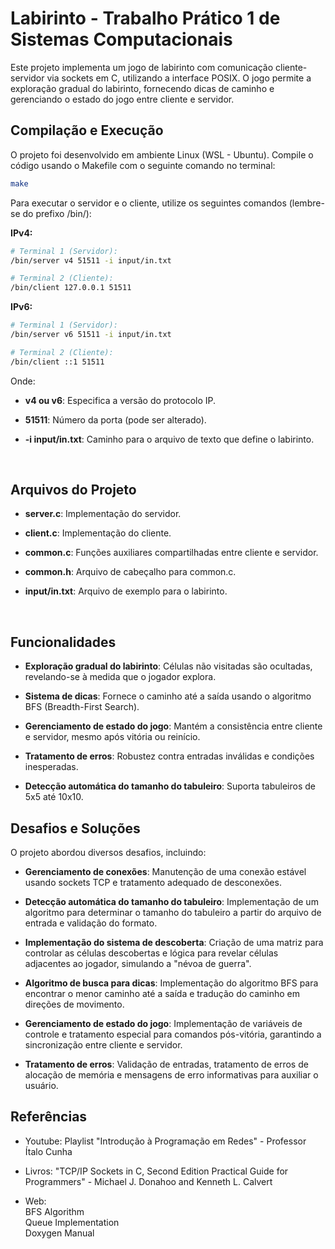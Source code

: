 # Labirinto - Trabalho Prático 1 de Sistemas Computacionais

Este projeto implementa um jogo de labirinto com comunicação cliente-servidor via sockets em C, utilizando a interface POSIX. O jogo permite a exploração gradual do labirinto, fornecendo dicas de caminho e gerenciando o estado do jogo entre cliente e servidor.

## Compilação e Execução

O projeto foi desenvolvido em ambiente Linux (WSL - Ubuntu).  Compile o código usando o Makefile com o seguinte comando no terminal:

```bash
make
```
Para executar o servidor e o cliente, utilize os seguintes comandos (lembre-se do prefixo /bin/):

**IPv4:**
```bash
# Terminal 1 (Servidor):
/bin/server v4 51511 -i input/in.txt

# Terminal 2 (Cliente):
/bin/client 127.0.0.1 51511
```
**IPv6:**
```bash
# Terminal 1 (Servidor):
/bin/server v6 51511 -i input/in.txt

# Terminal 2 (Cliente):
/bin/client ::1 51511
```
Onde:

* **v4 ou v6**: Especifica a versão do protocolo IP. </br>

* **51511**: Número da porta (pode ser alterado).</br>

* **-i input/in.txt**: Caminho para o arquivo de texto que define o labirinto.</br>

</br>

## Arquivos do Projeto</br>

* **server.c**: Implementação do servidor.</br>

* **client.c**: Implementação do cliente.</br>

* **common.c**: Funções auxiliares compartilhadas entre cliente e servidor.</br>

* **common.h**: Arquivo de cabeçalho para common.c.</br>

* **input/in.txt**: Arquivo de exemplo para o labirinto.</br>

</br>

## Funcionalidades</br>

* **Exploração gradual do labirinto**: Células não visitadas são ocultadas, revelando-se à medida que o jogador explora.</br>

* **Sistema de dicas**: Fornece o caminho até a saída usando o algoritmo BFS (Breadth-First Search).</br>

* **Gerenciamento de estado do jogo**: Mantém a consistência entre cliente e servidor, mesmo após vitória ou reinício.</br>

* **Tratamento de erros**: Robustez contra entradas inválidas e condições inesperadas.</br>

* **Detecção automática do tamanho do tabuleiro**: Suporta tabuleiros de 5x5 até 10x10.</br>

## Desafios e Soluções</br>

O projeto abordou diversos desafios, incluindo:</br>

* **Gerenciamento de conexões**: Manutenção de uma conexão estável usando sockets TCP e tratamento adequado de desconexões.</br>

* **Detecção automática do tamanho do tabuleiro**: Implementação de um algoritmo para determinar o tamanho do tabuleiro a partir do arquivo de entrada e validação do formato.</br>

* **Implementação do sistema de descoberta**: Criação de uma matriz para controlar as células descobertas e lógica para revelar células adjacentes ao jogador, simulando a "névoa de guerra".</br>

* **Algoritmo de busca para dicas**: Implementação do algoritmo BFS para encontrar o menor caminho até a saída e tradução do caminho em direções de movimento.</br>

* **Gerenciamento de estado do jogo**: Implementação de variáveis de controle e tratamento especial para comandos pós-vitória, garantindo a sincronização entre cliente e servidor.</br>

* **Tratamento de erros**: Validação de entradas, tratamento de erros de alocação de memória e mensagens de erro informativas para auxiliar o usuário.</br>


## Referências</br>

* Youtube: Playlist "Introdução à Programação em Redes" - Professor Ítalo Cunha</br>

* Livros: "TCP/IP Sockets in C, Second Edition Practical Guide for Programmers" - Michael J. Donahoo and Kenneth L. Calvert</br>

* Web:</br>
BFS Algorithm</br>
Queue Implementation</br>
Doxygen Manual
